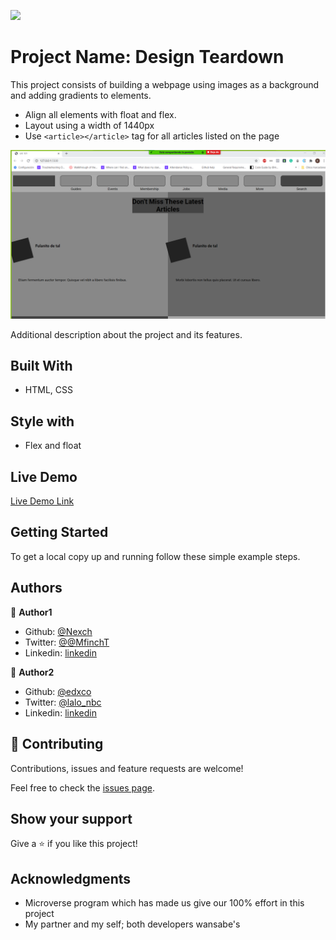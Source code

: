 ![](https://img.shields.io/badge/Microverse-blueviolet)

# Project Name: Design Teardown

This project consists of building a webpage using images as a background and adding gradients to elements.

* Align all elements with float and flex.
* Layout using a width of 1440px
* Use ```<article></article>``` tag for all articles listed on the page

![screenshot](https://github.com/edxco/smashing/blob/feature/screenshot.png)

Additional description about the project and its features.

## Built With

- HTML, CSS

## Style with

- Flex and float

## Live Demo

[Live Demo Link](https://edxco.github.io/smashing/)

## Getting Started

To get a local copy up and running follow these simple example steps.

## Authors

👤 **Author1**

- Github: [@Nexch](https://github.com/Nexch)
- Twitter: [@@MfinchT](https://twitter.com/MfinchT)
- Linkedin: [linkedin](www.linkedin.com/in/Nexch)

👤 **Author2**

- Github: [@edxco](https://github.com/edxco)
- Twitter: [@lalo_nbc](https://twitter.com/lalo_nbc)
- Linkedin: [linkedin](https://www.linkedin.com/in/eduardo-n-baeza/)

## 🤝 Contributing

Contributions, issues and feature requests are welcome!

Feel free to check the [issues page](issues/).

## Show your support

Give a ⭐️ if you like this project!

## Acknowledgments

- Microverse program which has made us give our 100% effort in this project
- My partner and my self; both developers wansabe's